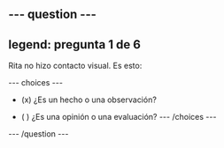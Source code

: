 --- question ---
---
legend: pregunta 1 de 6
---

Rita no hizo contacto visual. Es esto:

--- choices ---
- (x) ¿Es un hecho o una observación?

- ( ) ¿Es una opinión o una evaluación? --- /choices ---

--- /question ---
